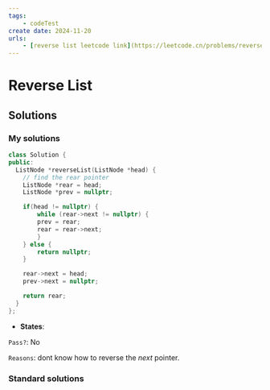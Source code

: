 ```yaml
---
tags:
    - codeTest
create date: 2024-11-20
urls:
    - [reverse list leetcode link](https://leetcode.cn/problems/reverse-linked-list/)
---
```


# Reverse List

## Solutions

### My solutions

```cpp
class Solution {
public:
  ListNode *reverseList(ListNode *head) {
    // find the rear pointer
    ListNode *rear = head;
    ListNode *prev = nullptr;

    if(head != nullptr) {
        while (rear->next != nullptr) {
        prev = rear;
        rear = rear->next;
        }
    } else {
        return nullptr;
    }

    rear->next = head;
    prev->next = nullptr;

    return rear;
  }
};

```
- **States**:

`Pass?`: No

`Reasons`: dont know how to reverse the *next* pointer.

### Standard solutions



